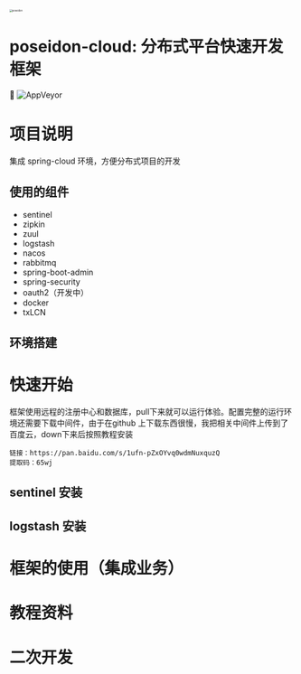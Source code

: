 <img src="https://github.com/muggle0/poseidon-cloud/blob/master/project-document/png/poseidon-2.jpg?raw=true 100x300" alt="poseidon" style="zoom:30%;" /> 

#  poseidon-cloud: 分布式平台快速开发框架

 :penguin: 
![AppVeyor](https://img.shields.io/badge/build-poseidon-orange.svg)

# 项目说明
集成 spring-cloud 环境，方便分布式项目的开发

## 使用的组件
- sentinel
- zipkin
- zuul
- logstash
- nacos
- rabbitmq
- spring-boot-admin
- spring-security
- oauth2（开发中）
- docker
- txLCN

## 环境搭建

# 快速开始
框架使用远程的注册中心和数据库，pull下来就可以运行体验。配置完整的运行环境还需要下载中间件，由于在github 上下载东西很慢，我把相关中间件上传到了百度云，down下来后按照教程安装

```
链接：https://pan.baidu.com/s/1ufn-pZxOYvq0wdmNuxquzQ 
提取码：65wj 
```

## sentinel 安装



##  logstash 安装



# 框架的使用（集成业务）

# 教程资料

# 二次开发
